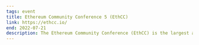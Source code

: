 ```yaml
---
tags: event
title: Ethereum Community Conference 5 (EthCC)
link: https://ethcc.io/
end: 2022-07-21
description: The Ethereum Community Conference (EthCC) is the largest annual European Ethereum event focused on technology and community.
---
```

